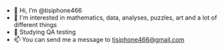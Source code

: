 - 👋 Hi, I’m @tisiphone466 
- 👀 I'm interested in mathematics, data, analyses, puzzles, art and a lot of different things 
- 🌱 Studying QA testing 
- 📫 You can send me a message to tisiphone466@gmail.com

<!---
tisiphone466/tisiphone466 is a ✨ special ✨ repository because its `README.md` (this file) appears on your GitHub profile.
You can click the Preview link to take a look at your changes.
--->
